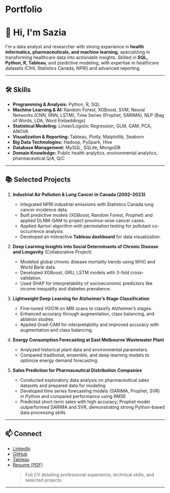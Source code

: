# Portfolio
# 👋 Hi, I'm Sazia

I'm a data analyst and researcher with strong experience in **health informatics, pharmaceuticals, and machine learning**, specializing in transforming healthcare data into actionable insights. Skilled in **SQL, Python, R, Tableau**, and predictive modeling, with expertise in healthcare datasets (CIHI, Statistics Canada, NPRI) and advanced reporting.

---

## 🛠 Skills
- **Programming & Analysis:** Python, R, SQL  
- **Machine Learning & AI:** Random Forest, XGBoost, SVM, Neural Networks (CNN, RNN, LSTM), Time Series (Prophet, SARIMA), NLP (Bag of Words, LDA, Word Embeddings)  
- **Statistical Modeling:** Linear/Logistic Regression, GLM, GAM, PCA, ANOVA  
- **Visualization & Reporting:** Tableau, Plotly, Matplotlib, Seaborn
- **Big Data Technologies:** Hadoop, PySpark, Hive
- **Database Management:** MySQL, SQLite, MongoDB
- **Domain Knowledge:** Public health analytics, environmental analytics, pharmaceutical Q/A, Q/C  

---

## 📚 Selected Projects
1. **Industrial Air Pollution & Lung Cancer in Canada (2002–2023)**  
   - Integrated NPRI industrial emissions with Statistics Canada lung cancer incidence data.  
   - Built predictive models (XGBoost, Random Forest, Prophet) and applied DLNM-GAM to project province-wise cancer cases.  
   - Applied Apriori algorithm with permutation testing for pollutant co-occurrence analysis.  
   - Developed an interactive **Tableau dashboard** for data visualization.  

2. **Deep Learning Insights into Social Determinants of Chronic Disease and Longevity** (Collaborative Project) 
   - Modeled global chronic disease mortality trends using WHO and World Bank data.  
   - Developed XGBoost, GRU, LSTM models with 3-fold cross-validation.  
   - Used SHAP for interpretability of socioeconomic predictors like income inequality and diabetes prevalence.  

3. **Lightweight Deep Learning for Alzheimer’s Stage Classification**  
   - Fine-tuned VGG16 on MRI scans to classify Alzheimer’s stages.
   - Enhanced accuracy through augmentation, class balancing, and ablation studies
   - Applied Grad-CAM for interpretability and improved accuracy with augmentation and class balancing.  

4. **Energy Consumption Forecasting at East Melbourne Wastewater Plant**  
   - Analyzed historical plant data and environmental parameters.  
   - Compared traditional, ensemble, and deep learning models to optimize energy demand forecasting.

5. **Sales Prediction for Pharmaceutical Distribution Companies**
   - Conducted exploratory data analysis on pharmaceutical sales datasets and prepared data for modeling
   - Developed time series forecasting models (SARIMA, Prophet, SVR) in Python and compared performance using RMSE
   - Predicted short-term sales with high accuracy; Prophet model outperformed SARIMA and SVR, demonstrating strong Python-based data processing skills

---

## 📫 Connect
- [LinkedIn](https://www.linkedin.com/in/sazia-afreen/)  
- [GitHub](https://github.com/saziaa)  
- [Tableau](https://public.tableau.com/app/profile/sazia.afreen2039/vizzes)  
- [Resume (PDF)](https://drive.google.com/drive/u/0/folders/1NZ6gnrhsPXRts7_TiXGDahouQvOldZWb)
  > Full CV detailing professional experience, technical skills, and selected projects.

---


